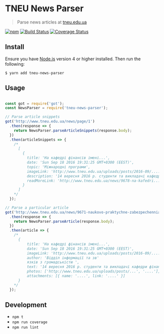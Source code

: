 # TNEU News Parser

>  Parse news articles at [tneu.edu.ua](http://www.tneu.edu.ua/news/)

[![npm](https://img.shields.io/npm/v/tneu-news-parser.svg?maxAge=2592000)](https://www.npmjs.com/package/tneu-news-parser)
[![Build Status](https://travis-ci.org/vladgolubev/tneu-news-parser.svg?branch=master)](https://travis-ci.org/vladgolubev/tneu-news-parser)
[![Coverage Status](https://coveralls.io/repos/github/vladgolubev/tneu-news-parser/badge.svg?branch=master)](https://coveralls.io/github/vladgolubev/tneu-news-parser?branch=master)

## Install

Ensure you have [Node.js](https://nodejs.org) version 4 or higher installed. Then run the following:

```
$ yarn add tneu-news-parser
```

## Usage

```javascript

const got = require('got');
const NewsParser = require('tneu-news-parser');

// Parse article snippets
got('http://www.tneu.edu.ua/news/page/1')
  .then(response => {
    return NewsParser.parseArticleSnippets(response.body);
  })
  .then(articleSnippets => {
    /*
      [
        {
          title: 'На кафедрі фінансів імені...',
          date: 'Sun Sep 18 2016 19:31:25 GMT+0300 (EEST)',
          topic: 'Міжнародні програми',
          imageLink: 'http://www.tneu.edu.ua/uploads/posts/2016-09/....',
          description: '14 вересня 2016 р. студенти та викладачі кафедри фінансів...',
          readMoreLink: 'http://www.tneu.edu.ua/news/9678-na-kafedri....'
        }
      ]
    */
  });

// Parse a particular article
got('http://www.tneu.edu.ua/news/9671-naukovo-praktychne-zabezpechennia.html')
  .then(response => {
    return NewsParser.parseArticle(response.body);
  })
  .then(article => {
    /*
      {
          title: 'На кафедрі фінансів імені...',
          date: 'Sun Sep 18 2016 19:31:25 GMT+0300 (EEST)',
          imageLink: 'http://www.tneu.edu.ua/uploads/posts/2016-09/....',
          author: 'Відділ інформації та зв'
          язків з громадськістю ',
          text: '14 вересня 2016 р. студенти та викладачі кафедри фінансів...',
          photos: ['http://www.tneu.edu.ua/uploads/posts/...', '....'],
          attachments: [{ name: '....', link: '....' }]
      }
    */
  });

```

## Development

* `npm t`
* `npm run coverage`
* `npm run lint`
